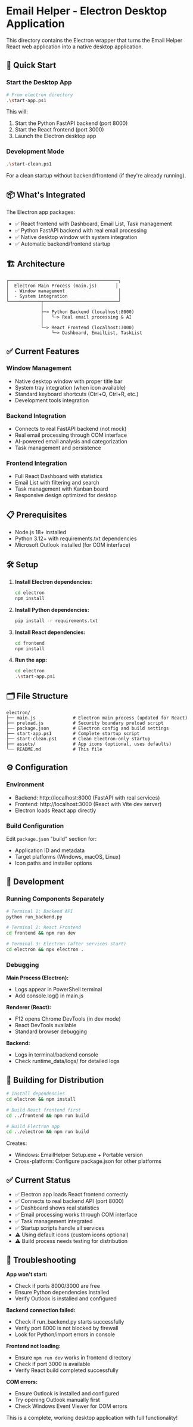 # Email Helper - Electron Desktop Application

This directory contains the Electron wrapper that turns the Email Helper React web application into a native desktop application.

## 🚀 Quick Start

### Start the Desktop App
```bash
# From electron directory
.\start-app.ps1
```

This will:
1. Start the Python FastAPI backend (port 8000)
2. Start the React frontend (port 3000) 
3. Launch the Electron desktop app

### Development Mode
```bash
.\start-clean.ps1
```

For a clean startup without backend/frontend (if they're already running).

## 📦 What's Integrated

The Electron app packages:
- ✅ React frontend with Dashboard, Email List, Task management
- ✅ Python FastAPI backend with real email processing
- ✅ Native desktop window with system integration
- ✅ Automatic backend/frontend startup

## 🏗️ Architecture

```
┌─────────────────────────────────────────┐
│  Electron Main Process (main.js)       │
│  - Window management                    │
│  - System integration                   │
└────────────┬────────────────────────────┘
             │
             ├─> Python Backend (localhost:8000)
             │   └─> Real email processing & AI
             │
             └─> React Frontend (localhost:3000)
                 └─> Dashboard, EmailList, TaskList
```

## ✅ Current Features

### Window Management
- Native desktop window with proper title bar
- System tray integration (when icon available)
- Standard keyboard shortcuts (Ctrl+Q, Ctrl+R, etc.)
- Development tools integration

### Backend Integration  
- Connects to real FastAPI backend (not mock)
- Real email processing through COM interface
- AI-powered email analysis and categorization
- Task management and persistence

### Frontend Integration
- Full React Dashboard with statistics
- Email List with filtering and search
- Task management with Kanban board
- Responsive design optimized for desktop

## 📋 Prerequisites

- Node.js 18+ installed
- Python 3.12+ with requirements.txt dependencies
- Microsoft Outlook installed (for COM interface)

## 🛠️ Setup

1. **Install Electron dependencies:**
   ```bash
   cd electron
   npm install
   ```

2. **Install Python dependencies:**
   ```bash
   pip install -r requirements.txt
   ```

3. **Install React dependencies:**
   ```bash
   cd frontend
   npm install
   ```

4. **Run the app:**
   ```bash
   cd electron
   .\start-app.ps1
   ```

## 🗂️ File Structure

```
electron/
├── main.js              # Electron main process (updated for React)
├── preload.js           # Security boundary preload script
├── package.json         # Electron config and build settings
├── start-app.ps1        # Complete startup script
├── start-clean.ps1      # Clean Electron-only startup
├── assets/              # App icons (optional, uses defaults)
└── README.md            # This file
```

## ⚙️ Configuration

### Environment
- Backend: http://localhost:8000 (FastAPI with real services)
- Frontend: http://localhost:3000 (React with Vite dev server)
- Electron loads React app directly

### Build Configuration
Edit `package.json` "build" section for:
- Application ID and metadata
- Target platforms (Windows, macOS, Linux)
- Icon paths and installer options

## 🔧 Development

### Running Components Separately

```bash
# Terminal 1: Backend API
python run_backend.py

# Terminal 2: React Frontend  
cd frontend && npm run dev

# Terminal 3: Electron (after services start)
cd electron && npx electron .
```

### Debugging

**Main Process (Electron):**
- Logs appear in PowerShell terminal
- Add console.log() in main.js

**Renderer (React):**
- F12 opens Chrome DevTools (in dev mode)
- React DevTools available
- Standard browser debugging

**Backend:**
- Logs in terminal/backend console
- Check runtime_data/logs/ for detailed logs

## 🚀 Building for Distribution

```bash
# Install dependencies
cd electron && npm install

# Build React frontend first
cd ../frontend && npm run build

# Build Electron app
cd ../electron && npm run build
```

Creates:
- Windows: EmailHelper Setup.exe + Portable version
- Cross-platform: Configure package.json for other platforms

## ✅ Current Status

- ✅ Electron app loads React frontend correctly
- ✅ Connects to real backend API (port 8000)
- ✅ Dashboard shows real statistics
- ✅ Email processing works through COM interface
- ✅ Task management integrated
- ✅ Startup scripts handle all services
- ⚠️ Using default icons (custom icons optional)
- ⚠️ Build process needs testing for distribution

## 🐛 Troubleshooting

**App won't start:**
- Check if ports 8000/3000 are free
- Ensure Python dependencies installed
- Verify Outlook is installed and configured

**Backend connection failed:**
- Check if run_backend.py starts successfully
- Verify port 8000 is not blocked by firewall
- Look for Python/import errors in console

**Frontend not loading:**
- Ensure `npm run dev` works in frontend directory
- Check if port 3000 is available
- Verify React build completed successfully

**COM errors:**
- Ensure Outlook is installed and configured
- Try opening Outlook manually first
- Check Windows Event Viewer for COM errors

This is a complete, working desktop application with full functionality!
